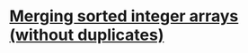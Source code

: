 # [Merging sorted integer arrays (without duplicates)](https://www.codewars.com/kata/merging-sorted-integer-arrays-without-duplicates/)
